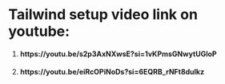 # Tailwind setup video link on youtube:

<ol>
    <li><h4>https://youtu.be/s2p3AxNXwsE?si=1vKPmsGNwytUGloP</h4></li>
    <li><h4><h4>https://youtu.be/eiRcOPiNoDs?si=6EQRB_rNFt8dulkz</h4></h4></li>
</ol>
